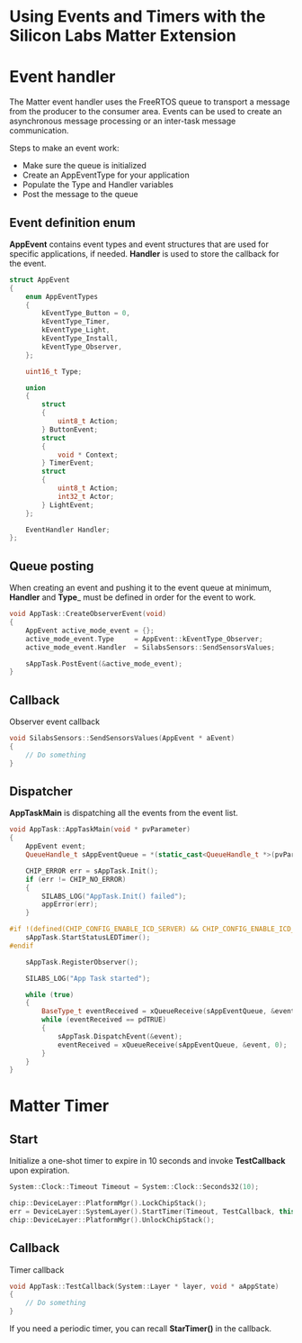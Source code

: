 
# Using Events and Timers with the Silicon Labs Matter Extension

# Event handler

The Matter event handler uses the FreeRTOS queue to transport a message from the producer to the consumer area. Events can be used to create an asynchronous message processing or an inter-task message communication.

Steps to make an event work:

- Make sure the queue is initialized
- Create an AppEventType for your application
- Populate the Type and Handler variables
- Post the message to the queue

## Event definition enum

__AppEvent__ contains event types and event structures that are used for specific applications, if needed. __Handler__ is used to store the callback for the event.

```C++
struct AppEvent
{
    enum AppEventTypes
    {
        kEventType_Button = 0,
        kEventType_Timer,
        kEventType_Light,
        kEventType_Install,
        kEventType_Observer,
    };

    uint16_t Type;

    union
    {
        struct
        {
            uint8_t Action;
        } ButtonEvent;
        struct
        {
            void * Context;
        } TimerEvent;
        struct
        {
            uint8_t Action;
            int32_t Actor;
        } LightEvent;
    };

    EventHandler Handler;
};
```

## Queue posting

When creating an event and pushing it to the event queue at minimum, __Handler__ and __Type___ must be defined in order for the event to work.

```C++
void AppTask::CreateObserverEvent(void)
{
    AppEvent active_mode_event = {};
    active_mode_event.Type     = AppEvent::kEventType_Observer;
    active_mode_event.Handler  = SilabsSensors::SendSensorsValues;

    sAppTask.PostEvent(&active_mode_event);
}
```

## Callback

Observer event callback

```C++
void SilabsSensors::SendSensorsValues(AppEvent * aEvent)
{
    // Do something
}
```

## Dispatcher

__AppTaskMain__ is dispatching all the events from the event list.

```C++
void AppTask::AppTaskMain(void * pvParameter)
{
    AppEvent event;
    QueueHandle_t sAppEventQueue = *(static_cast<QueueHandle_t *>(pvParameter));

    CHIP_ERROR err = sAppTask.Init();
    if (err != CHIP_NO_ERROR)
    {
        SILABS_LOG("AppTask.Init() failed");
        appError(err);
    }

#if !(defined(CHIP_CONFIG_ENABLE_ICD_SERVER) && CHIP_CONFIG_ENABLE_ICD_SERVER)
    sAppTask.StartStatusLEDTimer();
#endif

    sAppTask.RegisterObserver();

    SILABS_LOG("App Task started");

    while (true)
    {
        BaseType_t eventReceived = xQueueReceive(sAppEventQueue, &event, portMAX_DELAY);
        while (eventReceived == pdTRUE)
        {
            sAppTask.DispatchEvent(&event);
            eventReceived = xQueueReceive(sAppEventQueue, &event, 0);
        }
    }
}
```

# Matter Timer

## Start

Initialize a one-shot timer to expire in 10 seconds and invoke __TestCallback__ upon expiration.

```C++
System::Clock::Timeout Timeout = System::Clock::Seconds32(10);

chip::DeviceLayer::PlatformMgr().LockChipStack();
err = DeviceLayer::SystemLayer().StartTimer(Timeout, TestCallback, this);
chip::DeviceLayer::PlatformMgr().UnlockChipStack();
```

## Callback

Timer callback

```C++
void AppTask::TestCallback(System::Layer * layer, void * aAppState)
{
	// Do something
}
```

If you need a periodic timer, you can recall __StarTimer()__ in the callback.